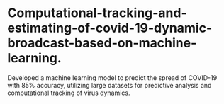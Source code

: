 # Computational-tracking-and-estimating-of-covid-19-dynamic-broadcast-based-on-machine-learning.
Developed a machine learning model to predict the spread of COVID-19 with 85% accuracy, utilizing large      datasets for predictive analysis and computational tracking of virus dynamics.
